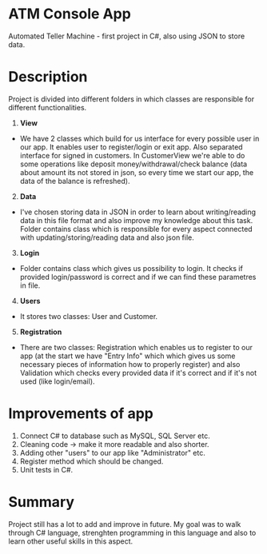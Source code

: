 # ATM Console App
Automated Teller Machine - first project in C#, also using JSON to store data. 

# Description
Project is divided into different folders in which classes are responsible for different functionalities.

1. **View**
* We have 2 classes which build for us interface for every possible user in our app. It enables user to register/login or exit app. Also separated interface for signed in customers. In CustomerView we're able to do some operations like deposit money/withdrawal/check balance (data about amount its not stored in json, so every time we start our app, the data of the balance is refreshed). 
2. **Data**
* I've chosen storing data in JSON in order to learn about writing/reading data in this file format and also improve my knowledge about this task. Folder contains class which is responsible for every aspect connected with updating/storing/reading data and also json file.
3. **Login**
* Folder contains class which gives us possibility to login. It checks if provided login/password is correct and if we can find these parametres in file. 
4. **Users**
* It stores two classes: User and Customer. 
5. **Registration**
* There are two classes: Registration which enables us to register to our app (at the start we have "Entry Info" which which gives us some necessary pieces of information how to properly register) and also Validation which checks every provided data if it's correct and if it's not used (like login/email).

# Improvements of app
1. Connect C# to database such as MySQL, SQL Server etc.
2. Cleaning code -> make it more readable and also shorter.
3. Adding other "users" to our app like "Administrator" etc.
4. Register method which should be changed.
5. Unit tests in C#.

# Summary
Project still has a lot to add and improve in future. My goal was to walk through C# language, strenghten programming in this language and also to learn other useful skills in this aspect. 